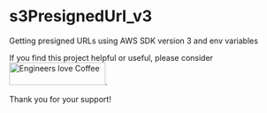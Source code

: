 # s3PresignedUrl_v3
Getting presigned URLs using AWS SDK version 3 and env variables


  

 
If you find this project helpful or useful, please consider <a href="https://www.buymeacoffee.com/ucapistran" target="_blank"><img src="https://cdn.buymeacoffee.com/buttons/default-orange.png" data-color="#FF5F5F"  alt=" Engineers love Coffee" height="41" width="174"></a>.


Thank you for your support! 
